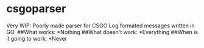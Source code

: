 # csgoparser
Very WIP: Poorly made parser for CSGO Log formated messages written in GO.
##What works:
*Nothing
##What doesn't work:
*Everything
##When is it going to work:
*Never
